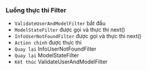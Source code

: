 ﻿###  Luồng thực thi Filter

- `ValidateUserAndModelFilter` bắt đầu
- `ModelStateFilter` được gọi và thực thi next()
- `InfoUserNotFoundFilter` được gọi và thực thi next()
- `Action chính` được thực thi
- `Quay lại` InfoUserNotFoundFilter
- `Quay lại` ModelStateFilter
- `Kết thúc` ValidateUserAndModelFilter